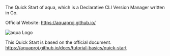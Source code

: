The Quick Start of aqua, which is a Declarative CLI Version Manager written in Go.

Official Website: https://aquaproj.github.io/

![aqua Logo](https://raw.githubusercontent.com/aquaproj/aqua/main/logo/aqua_horizontal.svg)

This Quick Start is based on the official document. https://aquaproj.github.io/docs/tutorial-basics/quick-start
